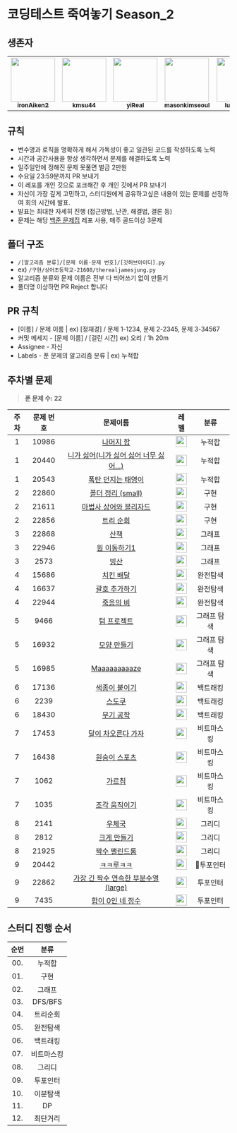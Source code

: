 # 코딩테스트 죽여놓기 Season_2

## 생존자

<table>
<tr>
<td align="center"><a href="https://github.com/ironAiken2"><img src="https://avatars.githubusercontent.com/u/51399982?v=4" width="100px;" alt=""/><br /><sub><b>ironAiken2</b></sub></a></td>
<td align="center"><a href="https://github.com/kmsu44"><img src="https://avatars.githubusercontent.com/u/45655623?v=4" width="100px;" alt=""/><br /><sub><b>kmsu44</b></sub></a></td>
<td align="center"><a href="https://github.com/yiReal"><img src="https://avatars.githubusercontent.com/u/116516376?v=4" width="100px;" alt=""/><br /><sub><b>yiReal</b></sub></a></td>
<td align="center"><a href="https://github.com/masonkimseoul"><img src="https://avatars.githubusercontent.com/u/87306418?v=4" width="100px;" alt=""/><br /><sub><b>masonkimseoul</b></sub></a></td>
<td align="center"><a href="https://github.com/luciancah"><img src="https://avatars.githubusercontent.com/u/8311335?v=4" width="100px;" alt=""/><br /><sub><b>luciancah</b></sub></a></td>
<td align="center"><a href="https://github.com/therealjamesjung"><img src="https://avatars.githubusercontent.com/u/39877377?v=4" width="100px;" alt=""/><br /><sub><b>therealjamesjung</b></sub></a></td>
</tr>
</table>

## 규칙

- 변수명과 로직을 명확하게 해서 가독성이 좋고 일관된 코드를 작성하도록 노력
- 시간과 공간사용을 항상 생각하면서 문제를 해결하도록 노력
- 일주일안에 정해진 문제 못풀면 벌금 2만원
- 수요일 23:59분까지 PR 보내기
- 이 레포를 개인 깃으로 포크해간 후 개인 깃에서 PR 보내기
- 자신이 가장 깊게 고민하고, 스터디원에게 공유하고싶은 내용이 있는 문제를 선정하여 회의 시간에 발표.
- 발표는 최대한 자세히 진행 (접근방법, 난관, 해결법, 결론 등)
- 문제는 해당 [백준 문제집](https://github.com/tony9402/baekjoon) 레포 사용, 매주 골드이상 3문제

## 폴더 구조

- `/[알고리즘 분류]/[문제 이름-문제 번호]/[깃허브아이디].py`
- ex) `/구현/상어초등학교-21608/therealjamesjung.py`
- 알고리즘 분류와 문제 이름은 전부 다 띄어쓰기 없이 만들기
- 폴더명 이상하면 PR Reject 합니다

## PR 규칙

- [이름] / 문제 이름 | ex) [정재경] / 문제 1-1234, 문제 2-2345, 문제 3-34567
- 커밋 메세지 - [문제 이름] / [걸린 시간] ex) 오리 / 1h 20m
- Assignee - 자신
- Labels - 푼 문제의 알고리즘 분류 | ex) 누적합

## 주차별 문제

> **푼 문제 수: 22**

| 주차 | 문제 번호 |                                    문제이름                                     |                                        레벨                                        |    분류     |
| :--: | :-------: | :-----------------------------------------------------------------------------: | :--------------------------------------------------------------------------------: | :---------: |
|  1   |   10986   |               [나머지 합](https://www.acmicpc.net/problem/10986)                | <img height="25px" width="25px" src="https://static.solved.ac/tier_small/13.svg"/> |   누적합    |
|  1   |   20440   | [니가 싫어(니가 싫어 싫어 너무 싫어...)](https://www.acmicpc.net/problem/20440) | <img height="25px" width="25px" src="https://static.solved.ac/tier_small/13.svg"/> |   누적합    |
|  1   |   20543   |           [폭탄 던지는 태영이](https://www.acmicpc.net/problem/20543)           | <img height="25px" width="25px" src="https://static.solved.ac/tier_small/15.svg"/> |   누적합    |
|  2   |   22860   |           [폴더 정리 (small)](https://www.acmicpc.net/problem/22860)            | <img height="25px" width="25px" src="https://static.solved.ac/tier_small/13.svg"/> |    구현     |
|  2   |   21611   |         [마법사 상어와 블리자드](https://www.acmicpc.net/problem/21611)         | <img height="25px" width="25px" src="https://static.solved.ac/tier_small/15.svg"/> |    구현     |
|  2   |   22856   |               [트리 순회](https://www.acmicpc.net/problem/22856)                | <img height="25px" width="25px" src="https://static.solved.ac/tier_small/12.svg"/> |    구현     |
|  3   |   22868   |                 [산책 ](https://www.acmicpc.net/problem/22868)                  | <img height="25px" width="25px" src="https://static.solved.ac/tier_small/14.svg"/> |   그래프    |
|  3   |   22946   |              [원 이동하기1](https://www.acmicpc.net/problem/22946)              | <img height="25px" width="25px" src="https://static.solved.ac/tier_small/13.svg"/> |   그래프    |
|  3   |   2573    |                  [빙산](https://www.acmicpc.net/problem/2573)                   | <img height="25px" width="25px" src="https://static.solved.ac/tier_small/12.svg"/> |   그래프    |
|  4   |   15686   |               [치킨 배달](https://www.acmicpc.net/problem/15686)                | <img height="25px" width="25px" src="https://static.solved.ac/tier_small/11.svg"/> |  완전탐색   |
|  4   |   16637   |             [괄호 추가하기](https://www.acmicpc.net/problem/16637)              | <img height="25px" width="25px" src="https://static.solved.ac/tier_small/13.svg"/> |  완전탐색   |
|  4   |   22944   |               [죽음의 비](https://www.acmicpc.net/problem/22944)                | <img height="25px" width="25px" src="https://static.solved.ac/tier_small/13.svg"/> |  완전탐색   |
|  5   |   9466    |               [텀 프로젝트](https://www.acmicpc.net/problem/9466)               | <img height="25px" width="25px" src="https://static.solved.ac/tier_small/13.svg"/> | 그래프 탐색 |
|  5   |   16932   |              [모양 만들기](https://www.acmicpc.net/problem/16932)               | <img height="25px" width="25px" src="https://static.solved.ac/tier_small/13.svg"/> | 그래프 탐색 |
|  5   |   16985   |             [ Maaaaaaaaaze](https://www.acmicpc.net/problem/16985)              | <img height="25px" width="25px" src="https://static.solved.ac/tier_small/14.svg"/> | 그래프 탐색 |
|  6   |   17136   |            [ 색종이 붙이기 ](https://www.acmicpc.net/problem/17136)             | <img height="25px" width="25px" src="https://static.solved.ac/tier_small/14.svg"/> |  백트래킹   |
|  6   |   2239    |                [ 스도쿠 ](https://www.acmicpc.net/problem/2239)                 | <img height="25px" width="25px" src="https://static.solved.ac/tier_small/12.svg"/> |  백트래킹   |
|  6   |   18430   |              [ 무기 공학 ](https://www.acmicpc.net/problem/18430)               | <img height="25px" width="25px" src="https://static.solved.ac/tier_small/12.svg"/> |  백트래킹   |
|  7   |   17453   |          [ 달이 차오른다 가자 ](https://www.acmicpc.net/problem/17453)          | <img height="25px" width="25px" src="https://static.solved.ac/tier_small/12.svg"/> | 비트마스킹  |
|  7   |   16438   |            [ 원숭이 스포츠 ](https://www.acmicpc.net/problem/16438)             | <img height="25px" width="25px" src="https://static.solved.ac/tier_small/13.svg"/> | 비트마스킹  |
|  7   |   1062    |                [ 가르침 ](https://www.acmicpc.net/problem/1062)                 | <img height="25px" width="25px" src="https://static.solved.ac/tier_small/12.svg"/> | 비트마스킹  |
|  7   |   1035    |             [ 조각 움직이기 ](https://www.acmicpc.net/problem/1035)             | <img height="25px" width="25px" src="https://static.solved.ac/tier_small/15.svg"/> | 비트마스킹  |
|  8   |   2141    |                [ 우체국 ](https://www.acmicpc.net/problem/2141)                 | <img height="25px" width="25px" src="https://static.solved.ac/tier_small/12.svg"/> |   그리디    |
|  8   |   2812    |              [ 크게 만들기 ](https://www.acmicpc.net/problem/2812)              | <img height="25px" width="25px" src="https://static.solved.ac/tier_small/13.svg"/> |   그리디    |
|  8   |   21925   |            [ 짝수 팰린드롬 ](https://www.acmicpc.net/problem/21925)             | <img height="25px" width="25px" src="https://static.solved.ac/tier_small/13.svg"/> |   그리디    |
|  9   |   20442    |                [ ㅋㅋ루ㅋㅋ ](https://www.acmicpc.net/problem/20442)                 | <img height="25px" width="25px" src="https://static.solved.ac/tier_small/14.svg"/> |   투포인터    |
|  9   |   22862    |              [ 가장 긴 짝수 연속한 부분수열(large) ](https://www.acmicpc.net/problem/22862)              | <img height="25px" width="25px" src="https://static.solved.ac/tier_small/11.svg"/> |   투포인터    |
|  9   |   7435   |            [ 합이 0인 네 정수 ](https://www.acmicpc.net/problem/7435)             | <img height="25px" width="25px" src="https://static.solved.ac/tier_small/14.svg"/> |   투포인터    |

## 스터디 진행 순서

| 순번 |    분류    |
| :--: | :--------: |
| 00.  |   누적합   |
| 01.  |    구현    |
| 02.  |   그래프   |
| 03.  |  DFS/BFS   |
| 04.  |  트리순회  |
| 05.  |  완전탐색  |
| 06.  |  백트래킹  |
| 07.  | 비트마스킹 |
| 08.  |   그리디   |
| 09.  |  투포인터  |
| 10.  |  이분탐색  |
| 11.  |     DP     |
| 12.  |  최단거리  |
